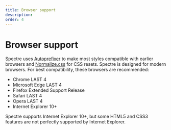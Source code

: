 ```yaml
---
title: Browser support
description: 
order: 4
---
```


# Browser support

Spectre uses [Autoprefixer](https://github.com/postcss/autoprefixer) to make most styles compatible with earlier browsers and [Normalize.css](https://necolas.github.io/normalize.css/) for CSS resets. Spectre is designed for modern browsers. For best compatibility, these browsers are recommended:

* Chrome LAST 4
* Microsoft Edge LAST 4
* Firefox Extended Support Release
* Safari LAST 4
* Opera LAST 4
* Internet Explorer 10+

Spectre supports Internet Explorer 10+, but some HTML5 and CSS3 features are not perfectly supported by Internet Explorer.